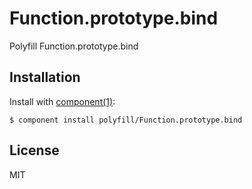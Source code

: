 
# Function.prototype.bind

  Polyfill Function.prototype.bind

## Installation

  Install with [component(1)](http://component.io):

    $ component install polyfill/Function.prototype.bind


## License

  MIT
